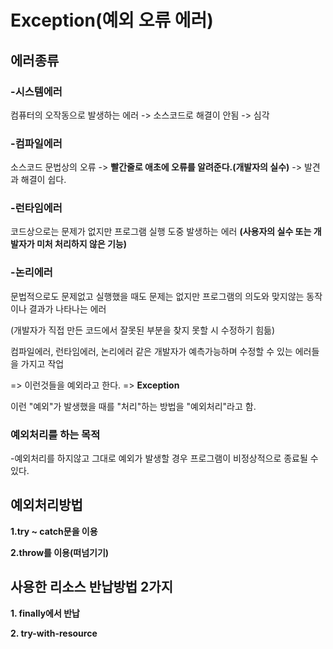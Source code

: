 # Exception(예외 오류 에러)

## 에러종류

### -시스템에러

컴퓨터의 오작동으로 발생하는 에러 -> 소스코드로 해결이 안됨 -> 심각

### -컴파일에러

소스코드 문법상의 오류 -> **빨간줄로 애초에 오류를 알려준다.(개발자의 실수)** -> 발견과 해결이 쉽다.

### -런타임에러

코드상으로는 문제가 없지만 프로그램 실행 도중 발생하는 에러 **(사용자의 실수 또는 개발자가 미처 처리하지 않은 기능)**

### -논리에러

문법적으로도 문제없고 실행했을 때도 문제는 없지만 프로그램의 의도와 맞지않는 동작이나 결과가 나타나는 에러

(개발자가 직접 만든 코드에서 잘못된 부분을 찾지 못할 시 수정하기 힘듦)

컴파일에러, 런타임에러, 논리에러 같은 개발자가 예측가능하며 수정할 수 있는 에러들을 가지고 작업

=> 이런것들을 예외라고 한다. => **Exception**

이런 "예외"가 발생했을 때를 "처리"하는 방법을 "예외처리"라고 함.

### 예외처리를 하는 목적

-예외처리를 하지않고 그대로 예외가 발생할 경우 프로그램이 비정상적으로 종료될 수 있다.

## 예외처리방법

**1.try ~ catch문을 이용**

**2.throw를 이용(떠넘기기)**

## 사용한 리소스 반납방법 2가지

**1. finally에서 반납**

**2. try-with-resource**


